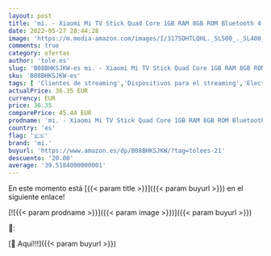 ```yaml
---
layout: post
title: 'mi. - Xiaomi Mi TV Stick Quad Core 1GB RAM 8GB ROM Bluetooth 4.2 5G WiFi Android 9.0 Pantalla Dongle 2K HDR Soporte Dolby DTS Netflix con Google Assistant   EU Versión  '
date: 2022-05-27 20:44:28
image: 'https://m.media-amazon.com/images/I/3175DHTLQHL._SL500_._SL400_.jpg'
comments: true
category: ofertas
author: 'tole.es'
slug: 'B08BHKSJKW-es mi. - Xiaomi Mi TV Stick Quad Core 1GB RAM 8GB ROM...'
sku: 'B08BHKSJKW-es'
tags: [ 'Clientes de streaming','Dispositivos para el streaming','Electrónica','Equipos de audio y Hi-Fi','android','mi.','🇪🇸', ]
actualPrice: 36.35 EUR
currency: EUR
price: 36.35
comparePrice: 45.44 EUR
prodname: 'mi. - Xiaomi Mi TV Stick Quad Core 1GB RAM 8GB ROM Bluetooth 4.2 5G WiFi Android 9.0 Pantalla Dongle 2K HDR Soporte Dolby DTS Netflix con Google Assistant   EU Versión  '
country: 'es'
flag: '🇪🇸'
brand: 'mi.'
buyurl: 'https://www.amazon.es/dp/B08BHKSJKW/?tag=tolees-21'
descuento: '20.00'
average: '39.5184000000001'
---
```


En este momento está [{{< param title >}}]({{< param buyurl >}}) en el siguiente enlace!

[![{{< param prodname >}}]({{< param image >}})]({{< param buyurl >}})

🔎:


[🛒 Aquí!!!]({{< param buyurl >}})
